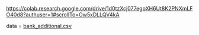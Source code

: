 https://colab.research.google.com/drive/1d0tzXcj077egoXH6Ut8K2PNXmLFO40d8?authuser=1#scrollTo=Ow5xDLLQV4kA

data = [bank_additional.csv](https://github.com/coding4vinayak/coding4vinayak.github.io/files/13884917/bank_additional.csv)

